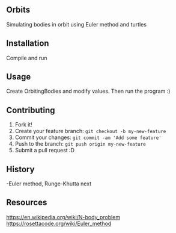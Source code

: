 
## Orbits
Simulating bodies in orbit using Euler method and turtles
## Installation
Compile and run
## Usage
Create OrbitingBodies and modify values. Then run the program :)
## Contributing
1. Fork it!
2. Create your feature branch: `git checkout -b my-new-feature`
3. Commit your changes: `git commit -am 'Add some feature'`
4. Push to the branch: `git push origin my-new-feature`
5. Submit a pull request :D

## History
-Euler method, Runge-Khutta next
## Resources
https://en.wikipedia.org/wiki/N-body_problem  
https://rosettacode.org/wiki/Euler_method
